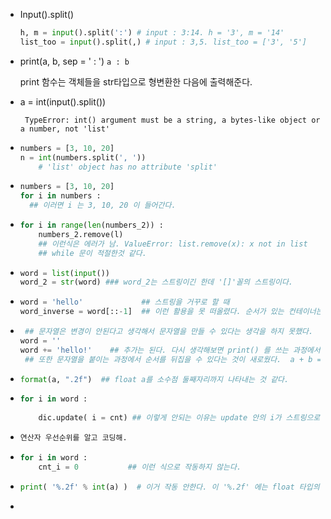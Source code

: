 - Input().split()
  ```python
  h, m = input().split(':') # input : 3:14. h = '3', m = '14'
  list_too = input().split(,) # input : 3,5. list_too = ['3', '5']
  ```
  
- print(a, b, sep = ' : ') 
  ` a : b `
  
  print 함수는 객체들을 str타입으로 형변환한 다음에 출력해준다. 
  
- a = int(input().split())
  
  ` TypeError: int() argument must be a string, a bytes-like object or a number, not 'list'`

- ```python
  numbers = [3, 10, 20]
  n = int(numbers.split(', '))
      # 'list' object has no attribute 'split'
  ```

- ```python
  numbers = [3, 10, 20]
  for i in numbers : 
    ## 이러면 i 는 3, 10, 20 이 들어간다. 
  ```

- ```python
  for i in range(len(numbers_2)) :
      numbers_2.remove(l)  
      ## 이런식은 에러가 남. ValueError: list.remove(x): x not in list
      ## while 문이 적절한것 같다. 
  ```

- ```python
  word = list(input())
  word_2 = str(word) ### word_2는 스트링이긴 한데 '[]'꼴의 스트링이다. 
  ```

- ```python
  word = 'hello'             ## 스트링을 거꾸로 할 때 
  word_inverse = word[::-1]  ## 이런 활용을 못 떠올렸다. 순서가 있는 컨테이너는 다 이렇게 활용할 수 있는 것 같다. 
  ```

- ```python
   ## 문자열은 변경이 안된다고 생각해서 문자열을 만들 수 있다는 생각을 하지 못했다. 
  word = ''
  word += 'hello!'    ## 추가는 된다. 다시 생각해보면 print() 를 쓰는 과정에서 스트링을 이어 붙이는 것을 봤는데, 깊게 생각을 못했다. 
   ## 또한 문자열을 붙이는 과정에서 순서를 뒤집을 수 있다는 것이 새로웠다.  a + b = ab , b + a = ba
  ```

- ```python
  format(a, ".2f")  ## float a를 소수점 둘째자리까지 나타내는 것 같다. 
  ```

- ```python
  for i in word :
      
      dic.update( i = cnt) ## 이렇게 안되는 이유는 update 안의 i가 스트링으로 인식되기 때문인 것 같다. 
  ```

- ```python
  연산자 우선순위를 알고 코딩해. 
  ```

- ```python
  for i in word :
      cnt_i = 0           ## 이런 식으로 작동하지 않는다. 
  ```

- ```python
  print( '%.2f' % int(a) )  # 이거 작동 안한다. 이 '%.2f' 에는 float 타입의 객체가 들어와야 한다. 자동으로 int를 float으로 바꿔주지 않는다. 
  ```

- 